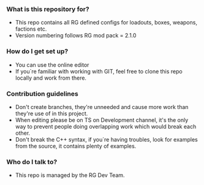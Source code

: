 ### What is this repository for? ###

* This repo contains all RG defined configs for loadouts, boxes, weapons, factions etc.
* Version numbering follows RG mod pack = 2.1.0

### How do I get set up? ###

* You can use the online editor
* If you`re familiar with working with GIT, feel free to clone this repo locally and work from there.

### Contribution guidelines ###

* Don't create branches, they're unneeded and cause more work than they're use of in this project.
* When editing please be on TS on Development channel, it's the only way to prevent people doing overlapping work which would break each other.
* Don't break the C++ syntax, if you`re having troubles, look for examples from the source, it contains plenty of examples.

### Who do I talk to? ###

* This repo is managed by the RG Dev Team.

